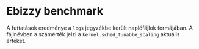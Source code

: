 # Ebizzy benchmark

A futtatások eredménye a `logs` jegyzékbe került naplófájlok formájában. A fájlnévben a számérték jelzi a `kernel.sched_tunable_scaling` aktuális értékét.

